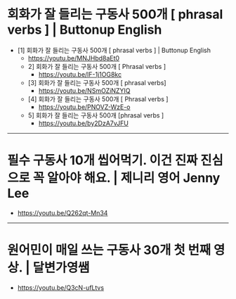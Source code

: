 # 회화가 잘 들리는 구동사 500개 [ phrasal verbs ] | Buttonup English

- [1] 회화가 잘 들리는 구동사 500개 [ phrasal verbs ] | Buttonup English
  - https://youtu.be/MNJHbd8aEt0
  - 2] 회화가 잘 들리는 구동사 500개 [ Phrasal verbs ]
    - https://youtu.be/lF-1j1OG8kc
  - [3] 회화가 잘 들리는 구동사 500개 [ phrasal verbs]
    - https://youtu.be/NSmOZiNZYIQ
  - [4] 회화가 잘 들리는 구동사 500개 [ Phrasal verbs ]
    - https://youtu.be/PNOVZ-WzE-o
  - 5] 회화가 잘 들리는 구동사 500개 [phrasal verbs ]
    - https://youtu.be/by2DzA7vJFU
   
<hr>

# 필수 구동사 10개 씹어먹기. 이건 진짜 진심으로 꼭 알아야 해요. | 제니리 영어 Jenny Lee
- https://youtu.be/Q262qt-Mn34


<hr>

# 원어민이 매일 쓰는 구동사 30개 첫 번째 영상. | 달변가영쌤
- https://youtu.be/Q3cN-ufLtvs
